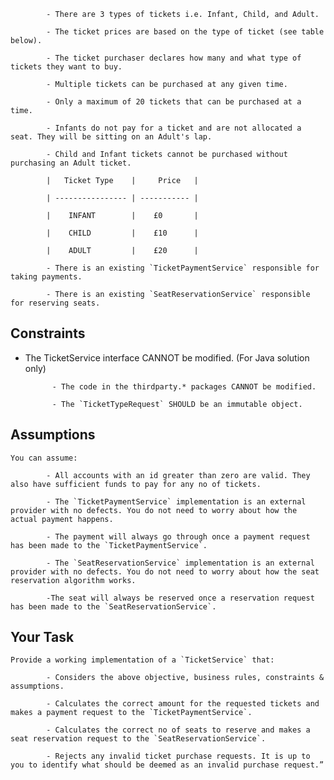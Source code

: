 
            - There are 3 types of tickets i.e. Infant, Child, and Adult.

            - The ticket prices are based on the type of ticket (see table below).

            - The ticket purchaser declares how many and what type of tickets they want to buy.

            - Multiple tickets can be purchased at any given time.

            - Only a maximum of 20 tickets that can be purchased at a time.

            - Infants do not pay for a ticket and are not allocated a seat. They will be sitting on an Adult's lap.

            - Child and Infant tickets cannot be purchased without purchasing an Adult ticket.

            |   Ticket Type    |     Price   |

            | ---------------- | ----------- |

            |    INFANT        |    £0       |

            |    CHILD         |    £10      |

            |    ADULT         |    £20      |

            - There is an existing `TicketPaymentService` responsible for taking payments.

            - There is an existing `SeatReservationService` responsible for reserving seats.


## Constraints

- The TicketService interface CANNOT be modified. (For Java solution only)

            - The code in the thirdparty.* packages CANNOT be modified.

            - The `TicketTypeRequest` SHOULD be an immutable object.

## Assumptions

    You can assume:

            - All accounts with an id greater than zero are valid. They also have sufficient funds to pay for any no of tickets.

            - The `TicketPaymentService` implementation is an external provider with no defects. You do not need to worry about how the actual payment happens.

            - The payment will always go through once a payment request has been made to the `TicketPaymentService`.

            - The `SeatReservationService` implementation is an external provider with no defects. You do not need to worry about how the seat reservation algorithm works.

            -The seat will always be reserved once a reservation request has been made to the `SeatReservationService`.

## Your Task

    Provide a working implementation of a `TicketService` that:

            - Considers the above objective, business rules, constraints & assumptions.

            - Calculates the correct amount for the requested tickets and makes a payment request to the `TicketPaymentService`.

            - Calculates the correct no of seats to reserve and makes a seat reservation request to the `SeatReservationService`.

            - Rejects any invalid ticket purchase requests. It is up to you to identify what should be deemed as an invalid purchase request.”